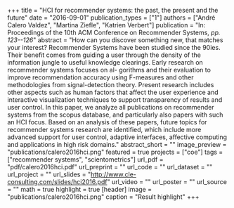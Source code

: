 +++
title = "HCI for recommender systems: the past, the present and the future"
date = "2016-09-01"
publication_types = ["1"]
authors = ["André Calero Valdez", "Martina Ziefle", "Katrien Verbert"]
publication = "In: Proceedings of the 10th ACM Conference on Recommender Systems, _pp. 123--126_"
abstract = "How can you discover something new, that matches your interest? Recommender Systems have been studied since the 90ies. Their benefit comes from guiding a user through the density of the information jungle to useful knowledge clearings. Early research on recommender systems focuses on al- gorithms and their evaluation to improve recommendation accuracy using F-measures and other methodologies from signal-detection theory. Present research includes other aspects such as human factors that affect the user experience and interactive visualization techniques to support transparency of results and user control. In this paper, we analyze all publications on recommender systems from the scopus database, and particularly also papers with such an HCI focus. Based on an analysis of these papers, future topics for recommender systems research are identified, which include more advanced support for user control, adaptive interfaces, affective computing and applications in high risk domains."
abstract_short = ""
image_preview = "publications/calero2016hci.png"
featured = true
projects = ["coe"]
tags = ["recommender systems", "scientometrics"]
url_pdf = "pdf/calero2016hci.pdf"
url_preprint = ""
url_code = ""
url_dataset = ""
url_project = ""
url_slides = "http://www.cle-consulting.com/slides/hci2016.pdf"
url_video = ""
url_poster = ""
url_source = ""
math = true
highlight = true
[header]
image = "publications/calero2016hci.png"
caption = "Result highlight"
+++
